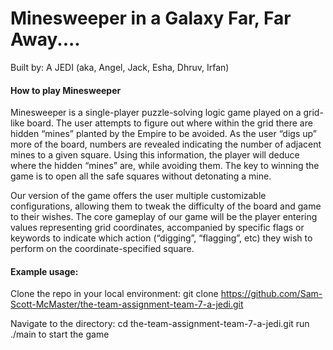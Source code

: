 # Minesweeper in a Galaxy Far, Far Away....
Built by: A JEDI (aka, Angel, Jack, Esha, Dhruv, Irfan)

#### How to play Minesweeper 

Minesweeper is a single-player puzzle-solving logic game played on a grid-like board. The user attempts to figure out where within the grid there are hidden “mines” planted by the Empire to be avoided. As the user “digs up” more of the board, numbers are revealed indicating the number of adjacent mines to a given square. Using this information, the player will deduce where the hidden “mines” are, while avoiding them. The key to winning the game is to open all the safe squares without detonating a mine. 

Our version of the game offers the user multiple customizable configurations, allowing them to tweak the difficulty of the board and game to their wishes. The core gameplay of our game will be the player entering values representing grid coordinates, accompanied by specific flags or keywords to indicate which action (“digging”, “flagging”, etc) they wish to perform on the coordinate-specified square. 

#### Example usage: 

Clone the repo in your local environment: 
git clone https://github.com/Sam-Scott-McMaster/the-team-assignment-team-7-a-jedi.git

Navigate to the directory:
cd the-team-assignment-team-7-a-jedi.git
run ./main to start the game
